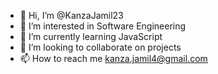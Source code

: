 - 👋 Hi, I’m @KanzaJamil23
- 👀 I’m interested in Software Engineering
- 🌱 I’m currently learning JavaScript
- 💞️ I’m looking to collaborate on projects
- 📫 How to reach me kanza.jamil4@gmail.com

<!---
KanzaJamil23/KanzaJamil23 is a ✨ special ✨ repository because its `README.md` (this file) appears on your GitHub profile.
You can click the Preview link to take a look at your changes.
--->
